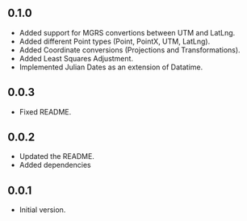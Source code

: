 ## 0.1.0

- Added support for MGRS convertions between UTM and LatLng.
- Added different Point types (Point, PointX, UTM, LatLng).
- Added Coordinate conversions (Projections and Transformations).
- Added Least Squares Adjustment.
- Implemented Julian Dates as an extension of Datatime.

## 0.0.3

- Fixed README.

## 0.0.2

- Updated the README.
- Added dependencies

## 0.0.1

- Initial version.
